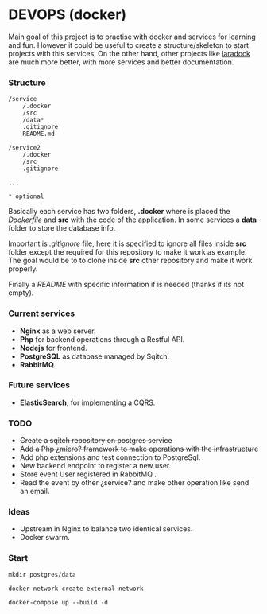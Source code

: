 # DEVOPS (docker)

Main goal of this project is to practise with docker and services for learning and fun.
However it could be useful to create a structure/skeleton to start projects with this services, 
On the other hand, other projects like [laradock](http://laradock.io/) are much more better, with more
services and better documentation.

### Structure

    /service
        /.docker
        /src
        /data*
        .gitignore
        README.md
    
    /service2
        /.docker
        /src
        .gitignore
    
    ...
    
    * optional 
    

Basically each service has two folders, **.docker** where is placed the *Dockerfile* and **src** with 
the code of the application. In some services a **data** folder to store the database info.

Important is *.gitignore* file, here it is specified to ignore all files inside **src** folder except
the required for this repository to make it work as example.
The goal would be to to clone inside **src** other repository and make it work properly.

Finally a *README* with specific information if is needed (thanks if its not empty).  


### Current services 
* **Nginx** as a web server.
* **Php** for backend operations through a Restful API.
* **Nodejs** for frontend.
* **PostgreSQL** as database managed by Sqitch.
* **RabbitMQ**.

### Future services
* **ElasticSearch**, for implementing a CQRS.

### TODO
* ~~Create a sqitch repository on postgres service~~
* ~~Add a Php ¿micro? framework to make operations with the infrastructure~~
* Add php extensions and test connection to PostgreSql.
* New backend endpoint to register a new user.
* Store event User registered in RabbitMQ .
* Read the event by other ¿service? and make other operation like send an email.

### Ideas
* Upstream in Nginx to balance two identical services.
* Docker swarm.
 
### Start

    mkdir postgres/data
    
    docker network create external-network
    
    docker-compose up --build -d

